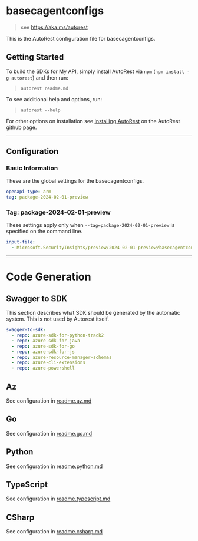 # basecagentconfigs

> see https://aka.ms/autorest

This is the AutoRest configuration file for basecagentconfigs.

## Getting Started

To build the SDKs for My API, simply install AutoRest via `npm` (`npm install -g autorest`) and then run:

> `autorest readme.md`

To see additional help and options, run:

> `autorest --help`

For other options on installation see [Installing AutoRest](https://aka.ms/autorest/install) on the AutoRest github page.

---

## Configuration

### Basic Information

These are the global settings for the basecagentconfigs.

```yaml
openapi-type: arm
tag: package-2024-02-01-preview
```

### Tag: package-2024-02-01-preview

These settings apply only when `--tag=package-2024-02-01-preview` is specified on the command line.

```yaml $(tag) == 'package-2024-02-01-preview'
input-file:
  - Microsoft.SecurityInsights/preview/2024-02-01-preview/basecagentconfigs.json
```

---

# Code Generation

## Swagger to SDK

This section describes what SDK should be generated by the automatic system.
This is not used by Autorest itself.

```yaml $(swagger-to-sdk)
swagger-to-sdk:
  - repo: azure-sdk-for-python-track2
  - repo: azure-sdk-for-java
  - repo: azure-sdk-for-go
  - repo: azure-sdk-for-js
  - repo: azure-resource-manager-schemas
  - repo: azure-cli-extensions
  - repo: azure-powershell
```
## Az

See configuration in [readme.az.md](./readme.az.md)

## Go

See configuration in [readme.go.md](./readme.go.md)

## Python

See configuration in [readme.python.md](./readme.python.md)

## TypeScript

See configuration in [readme.typescript.md](./readme.typescript.md)

## CSharp

See configuration in [readme.csharp.md](./readme.csharp.md)
